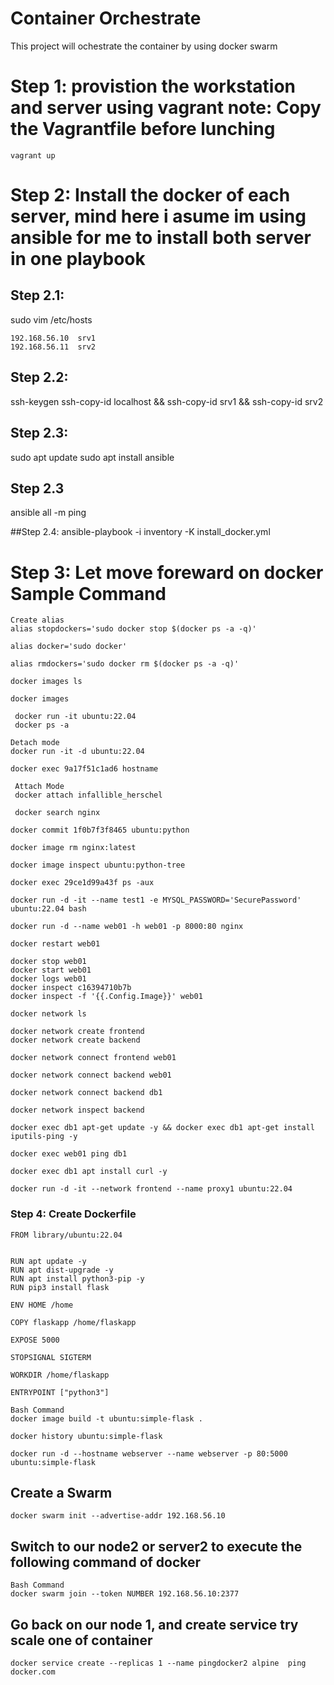 # Container Orchestrate
This project will ochestrate the container by using docker swarm


# Step 1: provistion the workstation and server using vagrant note: Copy the Vagrantfile before lunching
```
vagrant up
```

# Step 2: Install the docker of each server, mind here i asume im using ansible for me to install both server in one playbook

## Step 2.1: 

sudo vim /etc/hosts

    192.168.56.10  srv1
    192.168.56.11  srv2

## Step 2.2:

ssh-keygen
ssh-copy-id localhost && ssh-copy-id srv1 && ssh-copy-id srv2

## Step 2.3:
sudo apt update
sudo apt install ansible

## Step 2.3
ansible all -m ping


##Step 2.4: 
ansible-playbook -i inventory -K install_docker.yml


# Step 3: Let move foreward on docker Sample Command
```
Create alias
alias stopdockers='sudo docker stop $(docker ps -a -q)'

alias docker='sudo docker'

alias rmdockers='sudo docker rm $(docker ps -a -q)'
```

```
docker images ls
```

```
docker images
```

```
 docker run -it ubuntu:22.04
 docker ps -a
```

```
Detach mode
docker run -it -d ubuntu:22.04
```

```
docker exec 9a17f51c1ad6 hostname
```
```
 Attach Mode
 docker attach infallible_herschel
``` 
 
``` 
 docker search nginx
``` 
 
 ```
 docker commit 1f0b7f3f8465 ubuntu:python
 ```
 
```
docker image rm nginx:latest
``` 

```
docker image inspect ubuntu:python-tree
``` 

``` 
docker exec 29ce1d99a43f ps -aux
```

```
docker run -d -it --name test1 -e MYSQL_PASSWORD='SecurePassword' ubuntu:22.04 bash
```

```
docker run -d --name web01 -h web01 -p 8000:80 nginx
```

```
docker restart web01
```

```
docker stop web01
docker start web01
docker logs web01
docker inspect c16394710b7b
docker inspect -f '{{.Config.Image}}' web01
```
```
docker network ls
```

```
docker network create frontend
docker network create backend
```
```
docker network connect frontend web01
```

```
docker network connect backend web01
```

```
docker network connect backend db1
```

```
docker network inspect backend
```

```
docker exec db1 apt-get update -y && docker exec db1 apt-get install iputils-ping -y
```
```
docker exec web01 ping db1
```

```
docker exec db1 apt install curl -y
```

```
docker run -d -it --network frontend --name proxy1 ubuntu:22.04
```

### Step 4: Create Dockerfile
```
FROM library/ubuntu:22.04


RUN apt update -y
RUN apt dist-upgrade -y
RUN apt install python3-pip -y
RUN pip3 install flask

ENV HOME /home

COPY flaskapp /home/flaskapp

EXPOSE 5000

STOPSIGNAL SIGTERM

WORKDIR /home/flaskapp

ENTRYPOINT ["python3"]

```


```
Bash Command
docker image build -t ubuntu:simple-flask .
```

```
docker history ubuntu:simple-flask
```

```
docker run -d --hostname webserver --name webserver -p 80:5000 ubuntu:simple-flask
```

## Create a Swarm
```
docker swarm init --advertise-addr 192.168.56.10
```

## Switch to our node2 or server2 to execute the following command of docker

```
Bash Command
docker swarm join --token NUMBER 192.168.56.10:2377
```


 
## Go back on our node 1, and create service try scale one of container
```
docker service create --replicas 1 --name pingdocker2 alpine  ping docker.com
```
